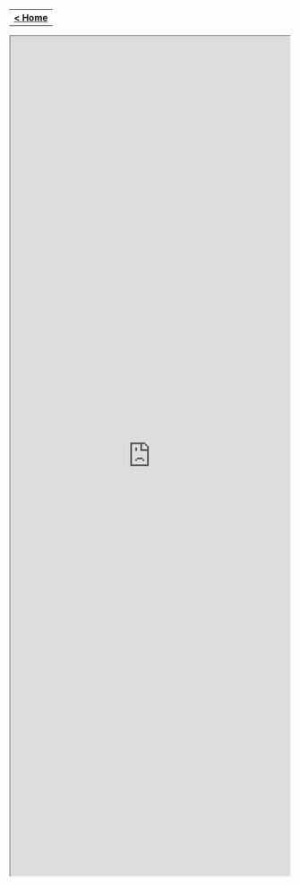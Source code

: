 <table style="width:100%">
  <tr>
    <th><a href="/just-learn-this"> < Home </a></th>
  </tr>
</table>
<iframe src="https://cooervo.github.io/Algorithms-DataStructures-BigONotation/index.html" width="99%" height="1500"></iframe>
